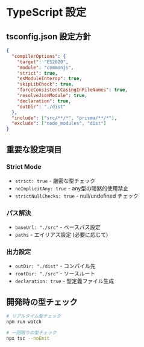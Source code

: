 # TypeScript 設定

## tsconfig.json 設定方針
```json
{
  "compilerOptions": {
    "target": "ES2020",
    "module": "commonjs", 
    "strict": true,
    "esModuleInterop": true,
    "skipLibCheck": true,
    "forceConsistentCasingInFileNames": true,
    "resolveJsonModule": true,
    "declaration": true,
    "outDir": "./dist"
  },
  "include": ["src/**/*", "prisma/**/*"],
  "exclude": ["node_modules", "dist"]
}
```

## 重要な設定項目

### Strict Mode
- `strict: true` - 厳密な型チェック
- `noImplicitAny: true` - any型の暗黙的使用禁止
- `strictNullChecks: true` - null/undefined チェック

### パス解決
- `baseUrl: "./src"` - ベースパス設定
- `paths` - エイリアス設定 (必要に応じて)

### 出力設定
- `outDir: "./dist"` - コンパイル先
- `rootDir: "./src"` - ソースルート
- `declaration: true` - 型定義ファイル生成

## 開発時の型チェック
```bash
# リアルタイム型チェック
npm run watch

# 一回限りの型チェック  
npx tsc --noEmit
```